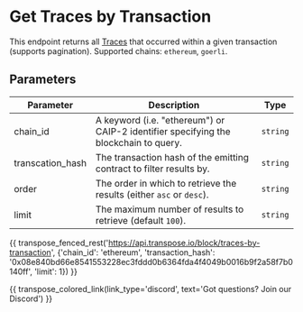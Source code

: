 # Get Traces by Transaction

This endpoint returns all [Traces](../models/trace_model.md) that occurred within a given transaction (supports pagination). Supported chains: `ethereum`, `goerli`.

## Parameters
| Parameter | Description | Type |
| -------- | ---------- | --- |
| chain_id | A keyword (i.e. "ethereum") or CAIP-2 identifier specifying the blockchain to query. | `string` |
| transcation_hash | The transaction hash of the emitting contract to filter results by. | `string` |
| order | The order in which to retrieve the results (either `asc` or `desc`). | `string` |
| limit | The maximum number of results to retrieve (default `100`). | `string` |

{{ transpose_fenced_rest('https://api.transpose.io/block/traces-by-transaction', {'chain_id': 'ethereum', 'transaction_hash': '0x08e840bd66e8541553228ec3fddd0b6364fda4f4049b0016b9f2a58f7b0140ff', 'limit': 1}) }}

{{ transpose_colored_link(link_type='discord', text='Got questions?  Join our Discord') }}
